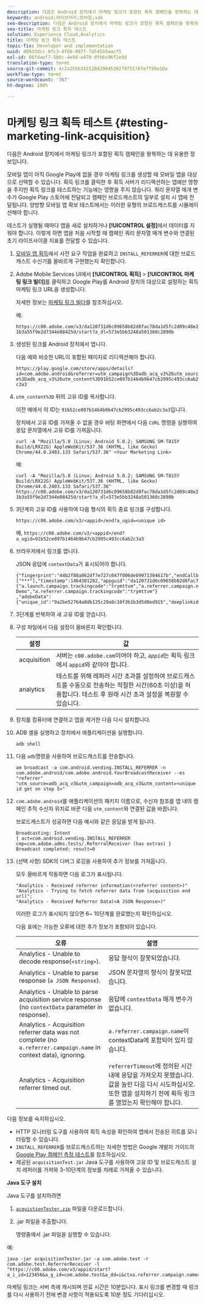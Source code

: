 ```yaml
---
description: 다음은 Android 장치에서 마케팅 링크가 포함된 획득 캠페인을 왕복하는 데 유용한 정보입니다.
keywords: android;라이브러리;모바일;sdk
seo-description: 다음은 Android 장치에서 마케팅 링크가 포함된 획득 캠페인을 왕복하는 데 유용한 정보입니다.
seo-title: 마케팅 링크 획득 테스트
solution: Experience Cloud,Analytics
title: 마케팅 링크 획득 테스트
topic-fix: Developer and implementation
uuid: d0933dcc-8fc3-4f60-987f-7a54559aacf5
exl-id: 86fdaef7-5b6c-4e9d-a470-df66c96f2e9d
translation-type: tm+mt
source-git-commit: 4c2a255b343128d2904530279751767e7f99a10a
workflow-type: tm+mt
source-wordcount: '767'
ht-degree: 100%

---
```


# 마케팅 링크 획득 테스트 {#testing-marketing-link-acquisition}

다음은 Android 장치에서 마케팅 링크가 포함된 획득 캠페인을 왕복하는 데 유용한 정보입니다.

모바일 앱이 아직 Google Play에 없을 경우 마케팅 링크를 생성할 때 모바일 앱을 대상으로 선택할 수 있습니다. 획득 링크를 클릭한 후 획득 서버가 리디렉션하는 앱에만 영향을 주지만 획득 링크를 테스트하는 기능에는 영향을 주지 않습니다. 쿼리 문자열 매개 변수가 Google Play 스토어에 전달되고 캠페인 브로드캐스트의 일부로 설치 시 앱에 전달됩니다. 양방향 모바일 앱 확보 테스트에서는 이러한 유형의 브로드캐스트를 시뮬레이션해야 합니다.

테스트가 실행될 때마다 앱을 새로 설치하거나 **[!UICONTROL 설정]**&#x200B;에서 데이터를 지워야 합니다. 이렇게 하면 앱을 처음 시작할 때 캠페인 쿼리 문자열 매개 변수와 연결된 초기 라이프사이클 지표를 전달할 수 있습니다.

1. [모바일 앱 획득](/help/android/acquisition-main/acquisition.md)에서 사전 요구 작업을 완료하고 `INSTALL_REFERRER`에 대한 브로드캐스트 수신기를 올바르게 구현했는지 확인합니다.
1. Adobe Mobile Services UI에서 **[!UICONTROL 획득]** > **[!UICONTROL 마케팅 링크 빌더]**&#x200B;를 클릭하고 Google Play를 Android 장치의 대상으로 설정하는 획득 마케팅 링크 URL을 생성합니다.

   자세한 정보는 [마케팅 링크 빌더](/help/using/acquisition-main/c-marketing-links-builder/c-marketing-links-builder.md)를 참조하십시오.

   예:

   `https://c00.adobe.com/v3/da120731d6c09658b82d8fac78da1d5fc2d09c48e21b3a55f9e2d7344e08425d/start?a_dl=573e5bb3248a501360c2890b`

1. 생성된 링크를 Android 장치에서 엽니다.

   다음 예와 비슷한 URL이 포함된 페이지로 리디렉션해야 합니다.

   `https://play.google.com/store/apps/details?id=com.adobe.android&referrer=utm_campaign%3Dadb_acq_v3%26utm_source%3Dadb_acq_v3%26utm_content%3D91b52ce097b1464b9b47cb2995c493cc6ab2c3a3`

1. `utm_content%3D` 뒤의 고유 ID를 복사합니다.

   이전 예에서 이 ID는 `91b52ce097b1464b9b47cb2995c493cc6ab2c3a3`입니다.

   장치에서 고유 ID를 가져올 수 없을 경우 바탕 화면에서 다음 `CURL` 명령을 실행하여 응답 문자열에서 고유 ID를 가져옵니다.

   `curl -A "Mozilla/5.0 (Linux; Android 5.0.2; SAMSUNG SM-T815Y Build/LRX22G) AppleWebKit/537.36 (KHTML, like Gecko) Chrome/44.0.2403.133 Safari/537.36" <Your Marketing Link>`

   예:

   `curl -A "Mozilla/5.0 (Linux; Android 5.0.2; SAMSUNG SM-T815Y Build/LRX22G) AppleWebKit/537.36 (KHTML, like Gecko) Chrome/44.0.2403.133 Safari/537.36" https://c00.adobe.com/v3/da120731d6c09658b82d8fac78da1d5fc2d09c48e21b3a55f9e2d7344e08425d/start?a_dl=573e5bb3248a501360c2890b`

1. 3단계의 고유 ID를 사용하여 다음 형식의 획득 종료 링크를 구성합니다.

   `https://c00.adobe.com/v3/<appid>/end?a_ugid=<unique id>`

   예, `https://c00.adobe.com/v3/<appid>/end?a_ugid=91b52ce097b1464b9b47cb2995c493cc6ab2c3a3`

1. 브라우저에서 링크를 엽니다.

   JSON 응답에 `contextData`가 표시되어야 합니다.

   ```
   {"fingerprint":"44b2f88a062df7e727c047f006deb9971304617b","endCallbacks":["***"],"timestamp":1464301282,"appguid":"da120731d6c09658b82d8fac78da1d5fc2d09c48e21b3a55f9e2d7344e08425d","contextData": 
   {"a.launch.campaign.trackingcode":"trymttvm","a.referrer.campaign.name":"Android Demo","a.referrer.campaign.trackingcode":"trymttvm"} 
   ,"adobeData":{"unique_id":"9a2be52764a8db125c29a8c10f3b1b3d5d8ed915","deeplinkid":"57476c26072932ec6d3a470b"}}.
   ```

1. 3단계를 반복하여 새 고유 ID를 얻습니다.
1. 구성 파일에서 다음 설정이 올바른지 확인합니다.

   | 설정 | 값 |
   |--- |--- |
   | acquisition | 서버는 `c00.adobe.com`이어야 하고, *`appid`*&#x200B;는 획득 링크에서 `appid`와 같아야 합니다. |
   | analytics | 테스트를 위해 레퍼러 시간 초과를 설정하여 브로드캐스트를 수동으로 전송하는 적절한 시간(60초 이상)을 허용합니다. 테스트 후 원래 시간 초과 설정을 복원할 수 있습니다. |

1. 장치를 컴퓨터에 연결하고 앱을 제거한 다음 다시 설치합니다.
1. ADB 셸을 실행하고 장치에서 애플리케이션을 실행합니다.

   ```
   adb shell
   ```

1. 다음 `adb`명령을 사용하여 브로드캐스트를 전송합니다.

   ```
   am broadcast -a com.android.vending.INSTALL_REFERRER -n com.adobe.android/com.adobe.android.YourBroadcastReceiver --es "referrer" "utm_source=adb_acq_v3&utm_campaign=adb_acq_v3&utm_content=<unique id get on step 5>"
   ```

1. `com.adobe.android`를 애플리케이션의 패키지 이름으로, 수신자 참조를 앱 내의 캠페인 추적 수신자 위치로 바꾼 다음 `utm_content`와 연결된 값을 바꿉니다.

   브로드캐스트가 성공하면 다음 예시와 같은 응답을 받게 됩니다.

   ```
   Broadcasting: Intent 
   { act=com.android.vending.INSTALL_REFERRER cmp=com.adobe.adms.tests/.ReferralReceiver (has extras) } 
   Broadcast completed: result=0 
   ```

1. (선택 사항) SDK의 디버그 로깅을 사용하여 추가 정보를 가져옵니다.

   모두 올바르게 작동하면 다음 로그가 표시됩니다.

   ```
   "Analytics - Received referrer information(<referrer content>)" 
   "Analytics - Trying to fetch referrer data from (acquisition end url)"; 
   "Analytics - Received Referrer Data(<A JSON Response>)"
   ```

   이러한 로그가 표시되지 않으면 6~ 10단계를 완료했는지 확인하십시오.

   다음 표에는 가능한 오류에 대한 추가 정보가 포함되어 있습니다.

   | 오류 | 설명 |
   |--- |--- |
   | Analytics - Unable to decode response(`<string>`). | 응답 형식이 잘못되었습니다. |
   | Analytics - Unable to parse response (`a JSON Response`). | JSON 문자열의 형식이 잘못되었습니다. |
   | Analytics - Unable to parse acquisition service response (no `contextData` parameter in response). | 응답에 `contextData` 매개 변수가 없습니다. |
   | Analytics - Acquisition referrer data was not complete (no `a.referrer.campaign.name` in context data), ignoring. | `a.referrer.campaign.name`이 contextData에 포함되어 있지 않습니다. |
   | Analytics - Acquisition referrer timed out. | `referrerTimeout`에 정의된 시간 내에 응답을 가져오지 못했습니다. 값을 늘린 다음 다시 시도하십시오.  또한 앱을 설치하기 전에 획득 링크를 열었는지 확인해야 합니다. |

다음 정보를 숙지하십시오.

* HTTP 모니터링 도구를 사용하여 획득 속성을 확인하여 앱에서 전송된 히트를 모니터링할 수 있습니다.
* `INSTALL_REFERRER`를 브로드캐스트하는 자세한 방법은 Google 개발자 가이드의 [Google Play 캠페인 측정 테스트](https://developers.google.com/analytics/solutions/testing-play-campaigns)를 참조하십시오.
* 제공된 `acquisitionTest.jar` Java 도구를 사용하여 고유 ID 및 브로드캐스트 설치 레퍼러를 가져와 3-10단계의 정보를 차례로 가져올 수 있습니다.

**Java 도구 설치**

Java 도구를 설치하려면

1. [`acquistionTester.zip`](../assets/acquisitionTester.zip) 파일을 다운로드합니다.
1. .jar 파일을 추출합니다.

   명령줄에서 .jar 파일을 실행할 수 있습니다.

예:

```
java -jar acquisitionTester.jar -a com.adobe.test -r com.adobe.test.ReferrerReceiver -l "https://c00.adobe.com/v3/appid/start?a_i_id=123456&a_g_id=com.adobe.test&a_dd=i&ctxa.referrer.campaign.name=name&ctxa.referrer.campaign.trackingcode=1234
```

마케팅 링크는 서버 측에 캐시되며 만료 시간은 10분입니다. 표시 링크를 변경할 때 링크를 다시 사용하기 전에 변경 사항이 적용되도록 10분 정도 기다리십시오.
